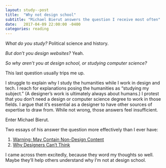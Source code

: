 ```yaml
---
layout: study--post
title:  "Why not design school"
subtitle: "Michael Bierut answers the question I receive most often"
date:   2017-04-09 22:00:00 -0400
categories: reading
---
```


*What do you study?* Political science and history.

*But don’t you design websites?* Yeah.

*So why aren’t you at design school, or studying computer science?*

This last question usually trips me up.

I struggle to explain why I study the humanities while I work in design and tech. I reach for explanations posing the humanities as “studying my subject.” (A designer’s work is ultimately always about humans.) I protest that you don’t need a design or computer science degree to work in those fields. I argue that it’s essential as a designer to have other sources of expertise to draw from. While not wrong, those answers feel insufficient.

Enter Michael Bierut.

Two essays of his answer the question more effectively than I ever have:

1. [Warning: May Contain Non-Design Content](http://designobserver.com/feature/warning-may-contain-non-design-content/4137)
2. [Why Designers Can’t Think](http://risd.generic.cx/why.html)

I came across them excitedly, because they word my thoughts so well.
Maybe they’ll help others understand why I’m not at design school.
